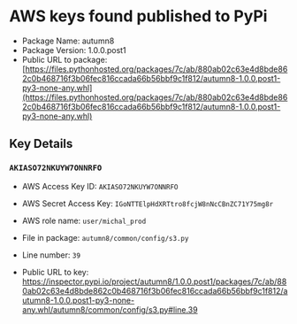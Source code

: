 # AWS keys found published to PyPi

* Package Name: autumn8
* Package Version: 1.0.0.post1
* Public URL to package: [https://files.pythonhosted.org/packages/7c/ab/880ab02c63e4d8bde862c0b468716f3b06fec816ccada66b56bbf9c1f812/autumn8-1.0.0.post1-py3-none-any.whl](https://files.pythonhosted.org/packages/7c/ab/880ab02c63e4d8bde862c0b468716f3b06fec816ccada66b56bbf9c1f812/autumn8-1.0.0.post1-py3-none-any.whl)

## Key Details

### `AKIASO72NKUYW7ONNRFO`

* AWS Access Key ID: `AKIASO72NKUYW7ONNRFO`
* AWS Secret Access Key: `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` 
* AWS role name: `user/michal_prod`
* File in package: `autumn8/common/config/s3.py`
* Line number: `39`

* Public URL to key: https://inspector.pypi.io/project/autumn8/1.0.0.post1/packages/7c/ab/880ab02c63e4d8bde862c0b468716f3b06fec816ccada66b56bbf9c1f812/autumn8-1.0.0.post1-py3-none-any.whl/autumn8/common/config/s3.py#line.39


